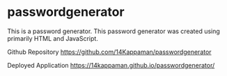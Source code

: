 # passwordgenerator
This is a password generator. This password generator was created using primarily HTML and JavaScript.

Github Repository
https://github.com/14Kappaman/passwordgenerator

Deployed Application
https://14kappaman.github.io/passwordgenerator/
